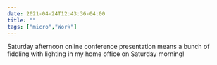 ```yaml
---
date: 2021-04-24T12:43:36-04:00
title: ""
tags: ["micro","Work"]
---
```

Saturday afternoon online conference presentation means a bunch of fiddling with lighting in my home office on Saturday morning!
